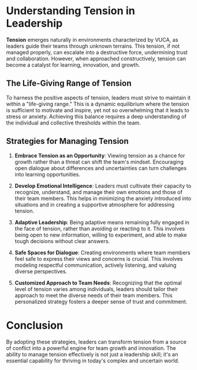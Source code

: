 # Understanding Tension in Leadership

**Tension** emerges naturally in environments characterized by VUCA, as leaders guide their teams through unknown terrains. This tension, if not managed properly, can escalate into a destructive force, undermining trust and collaboration. However, when approached constructively, tension can become a catalyst for learning, innovation, and growth.

## The Life-Giving Range of Tension

To harness the positive aspects of tension, leaders must strive to maintain it within a "life-giving range." This is a dynamic equilibrium where the tension is sufficient to motivate and inspire, yet not so overwhelming that it leads to stress or anxiety. Achieving this balance requires a deep understanding of the individual and collective thresholds within the team.

## Strategies for Managing Tension

1. **Embrace Tension as an Opportunity**: Viewing tension as a chance for growth rather than a threat can shift the team's mindset. Encouraging open dialogue about differences and uncertainties can turn challenges into learning opportunities.

2. **Develop Emotional Intelligence**: Leaders must cultivate their capacity to recognize, understand, and manage their own emotions and those of their team members. This helps in minimizing the anxiety introduced into situations and in creating a supportive atmosphere for addressing tension.

3. **Adaptive Leadership**: Being adaptive means remaining fully engaged in the face of tension, rather than avoiding or reacting to it. This involves being open to new information, willing to experiment, and able to make tough decisions without clear answers.

4. **Safe Spaces for Dialogue**: Creating environments where team members feel safe to express their views and concerns is crucial. This involves modeling respectful communication, actively listening, and valuing diverse perspectives.

5. **Customized Approach to Team Needs**: Recognizing that the optimal level of tension varies among individuals, leaders should tailor their approach to meet the diverse needs of their team members. This personalized strategy fosters a deeper sense of trust and commitment.

# Conclusion

By adopting these strategies, leaders can transform tension from a source of conflict into a powerful engine for team growth and innovation. The ability to manage tension effectively is not just a leadership skill; it's an essential capability for thriving in today's complex and uncertain world.